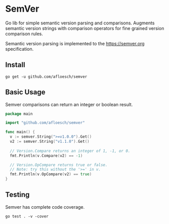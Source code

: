 # SemVer

Go lib for simple semantic version parsing and comparisons. Augments semantic version strings with comparison operators for fine grained version comparison rules.

Semantic version parsing is implemented to the https://semver.org specification.

## Install

```shell
go get -u github.com/afloesch/semver
```

## Basic Usage

Semver comparisons can return an integer or boolean result.

```go
package main

import "github.com/afloesch/semver"

func main() {
  v := semver.String(">=v1.0.0").Get()
  v2 := semver.String("v1.1.0").Get()
  
  // Version.Compare returns an integer of 1, -1, or 0.
  fmt.Println(v.Compare(v2) == -1)

  // Version.OpCompare returns true or false.
  // Note: try this without the '>=' in v.
  fmt.Println(v.OpCompare(v2) == true)
}
```

## Testing

Semver has complete code coverage.

```
go test . -v -cover
```
